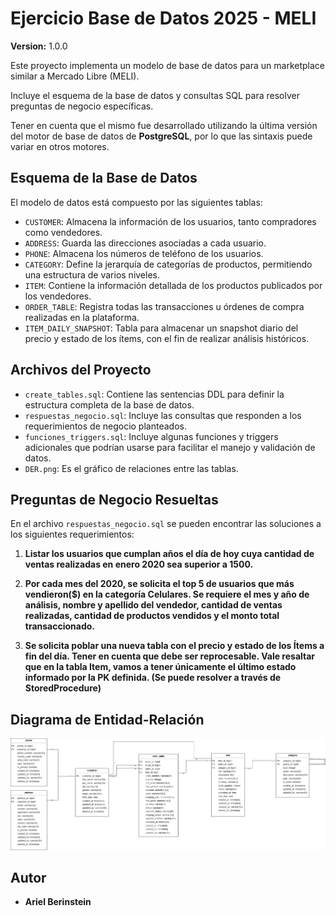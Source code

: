 # Ejercicio Base de Datos 2025 - MELI

**Version:** 1.0.0

Este proyecto implementa un modelo de base de datos para un marketplace similar a Mercado Libre (MELI).

Incluye el esquema de la base de datos y consultas SQL para resolver preguntas de negocio específicas.

Tener en cuenta que el mismo fue desarrollado utilizando la última versión del motor de base de datos de **PostgreSQL**, 
por lo que las sintaxis puede variar en otros motores.

## Esquema de la Base de Datos

El modelo de datos está compuesto por las siguientes tablas:

-   `CUSTOMER`: Almacena la información de los usuarios, tanto compradores como vendedores.
-   `ADDRESS`: Guarda las direcciones asociadas a cada usuario.
-   `PHONE`: Almacena los números de teléfono de los usuarios.
-   `CATEGORY`: Define la jerarquía de categorías de productos, permitiendo una estructura de varios niveles.
-   `ITEM`: Contiene la información detallada de los productos publicados por los vendedores.
-   `ORDER_TABLE`: Registra todas las transacciones u órdenes de compra realizadas en la plataforma.
-   `ITEM_DAILY_SNAPSHOT`: Tabla para almacenar un snapshot diario del precio y estado de los ítems, 
     con el fin de realizar análisis históricos.

## Archivos del Proyecto

-   `create_tables.sql`: Contiene las sentencias DDL para definir la estructura completa de la base de datos.
-   `respuestas_negocio.sql`: Incluye las consultas que responden a los requerimientos de negocio planteados.
-   `funciones_triggers.sql`: Incluye algunas funciones y triggers adicionales que podrían usarse 
                para facilitar el manejo y validación de datos.
-   `DER.png`: Es el gráfico de relaciones entre las tablas.
  
## Preguntas de Negocio Resueltas

En el archivo `respuestas_negocio.sql` se pueden encontrar las soluciones a los siguientes requerimientos:

1.  **Listar los usuarios que cumplan años el día de hoy cuya cantidad de ventas realizadas en enero 2020 sea superior a 1500.**

2.  **Por cada mes del 2020, se solicita el top 5 de usuarios que más vendieron($) en la categoría Celulares. 
     Se requiere el mes y año de análisis, nombre y apellido del vendedor, cantidad de ventas realizadas, 
     cantidad de productos vendidos y el monto total transaccionado.**

3.  **Se solicita poblar una nueva tabla con el precio y estado de los Ítems a fin del día. 
     Tener en cuenta que debe ser reprocesable. Vale resaltar que en la tabla Item, 
      vamos a tener únicamente el último estado informado por la PK definida. (Se puede resolver a través de StoredProcedure)**

## Diagrama de Entidad-Relación

![Diagrama de Entidad-Relación](DER.png)

## Autor

- **Ariel Berinstein**
